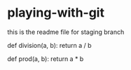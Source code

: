 # playing-with-git

this is the readme file for staging branch

def division(a, b):
    return a / b

def prod(a, b):
    return a * b
    